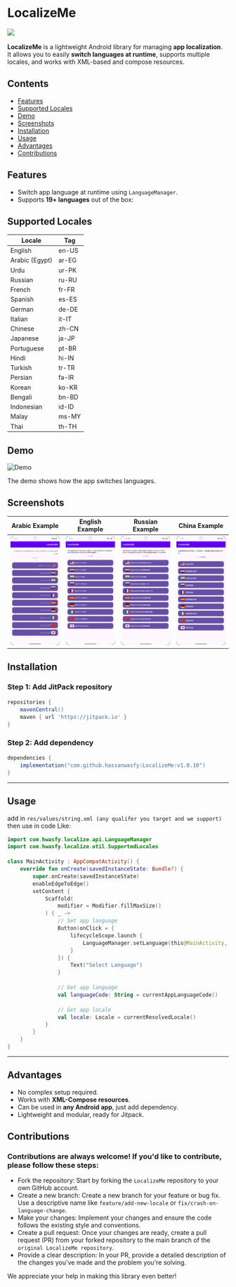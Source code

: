 # LocalizeMe

[![](https://jitpack.io/v/hassanwasfy/LocalizeMe.svg)](https://jitpack.io/#hassanwasfy/LocalizeMe)

**LocalizeMe** is a lightweight Android library for managing **app localization**.  
It allows you to easily **switch languages at runtime**, supports multiple locales, and works with XML-based and compose resources.  

## Contents
- [Features](#Features)
- [Supported Locales](#Supported-Locales)
- [Demo](#Demo)
- [Screenshots](#Screenshots)
- [Installation](#Installation)
- [Usage](#Usage)
- [Advantages](#Advantages)
- [Contributions](#Contributions)

## Features

- Switch app language at runtime using `LanguageManager`.
- Supports **19+ languages** out of the box:
  
## Supported Locales

| Locale         | Tag   |
|----------------|-------|
| English        | en-US |
| Arabic (Egypt) | ar-EG |
| Urdu           | ur-PK |
| Russian        | ru-RU |
| French         | fr-FR |
| Spanish        | es-ES |
| German         | de-DE |
| Italian        | it-IT |
| Chinese        | zh-CN |
| Japanese       | ja-JP |
| Portuguese     | pt-BR |
| Hindi          | hi-IN |
| Turkish        | tr-TR |
| Persian        | fa-IR |
| Korean         | ko-KR |
| Bengali        | bn-BD |
| Indonesian     | id-ID |
| Malay          | ms-MY |
| Thai           | th-TH |

## Demo

![Demo](videos/showcase.gif)

The demo shows how the app switches languages.

## Screenshots

| Arabic Example | English Example | Russian Example | China Example |
|------------------|----------------|------------------|------------------|
| ![Arabic](videos/arabic.png) | ![English](videos/english.png) | ![Russian](videos/russian.png) | ![China](videos/china.png) |

## Installation

### Step 1: Add JitPack repository

```gradle
repositories {
    mavenCentral()
    maven { url 'https://jitpack.io' }
}
```

### Step 2: Add dependency

```gradle
dependencies {
    implementation("com.github.hassanwasfy:LocalizeMe:v1.0.10")
}
```

---

## Usage

add in `res/values/string.xml (any qualifer you target and we support)`
then use in code Like:

```kotlin
import com.hwasfy.localize.api.LanguageManager
import com.hwasfy.localize.util.SupportedLocales

class MainActivity : AppCompatActivity() {
    override fun onCreate(savedInstanceState: Bundle?) {
        super.onCreate(savedInstanceState)
        enableEdgeToEdge()
        setContent {
            Scaffold(
                modifier = Modifier.fillMaxSize()
            ) { _ ->
                // Set app language
                Button(onClick = {
                    lifecycleScope.launch {
                        LanguageManager.setLanguage(this@MainActivity, SupportedLocales.AR_EG)
                    }
                }) {
                    Text("Select Language")
                }

                // Get app language
                val languageCode: String = currentAppLanguageCode()

                // Get app locale
                val locale: Locale = currentResolvedLocale()
            }
        }
    }
}
```

---

## Advantages

- No complex setup required.
- Works with **XML-Compose resources**.
- Can be used in **any Android app**, just add dependency.
- Lightweight and modular, ready for Jitpack.

## Contributions

### Contributions are always welcome! If you'd like to contribute, please follow these steps:

- Fork the repository: Start by forking the `LocalizeMe` repository to your own GitHub account.
- Create a new branch: Create a new branch for your feature or bug fix. Use a descriptive name like `feature/add-new-locale` or `fix/crash-on-language-change`.
- Make your changes: Implement your changes and ensure the code follows the existing style and conventions.
- Create a pull request: Once your changes are ready, create a pull request (PR) from your forked repository to the main branch of the `original LocalizeMe repository`.
- Provide a clear description: In your PR, provide a detailed description of the changes you've made and the problem you're solving.

We appreciate your help in making this library even better!

